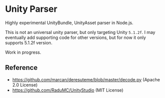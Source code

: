 # Unity Parser

Highly experimental UnityBundle, UnityAsset parser in Node.js.

This is not an universal unity parser, but only targeting Unity `5.1.2f`. I may eventually add supporting code for other versions, but for now it only supports 5.1.2f version.

Work in progress.

## Reference

* https://github.com/marcan/deresuteme/blob/master/decode.py (Apache 2.0 License)
* https://github.com/RaduMC/UnityStudio (MIT License)
